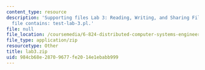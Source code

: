 ```yaml
---
content_type: resource
description: 'Supporting files Lab 3: Reading, Writing, and Sharing Files. The ZIP
  file contains: test-lab-3.pl.'
file: null
file_location: /coursemedia/6-824-distributed-computer-systems-engineering-spring-2006/984cb68e28709677fe2014e1ebabb999_lab3.zip
file_type: application/zip
resourcetype: Other
title: lab3.zip
uid: 984cb68e-2870-9677-fe20-14e1ebabb999
---
```

